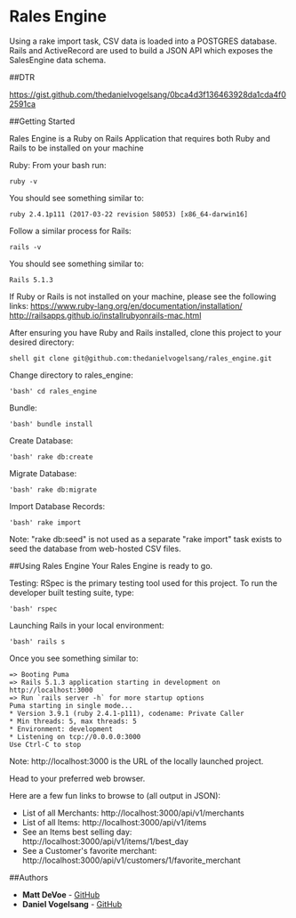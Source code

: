 # Rales Engine

Using a rake import task, CSV data is loaded into a POSTGRES database. Rails and ActiveRecord are used to build a JSON API which exposes the SalesEngine data schema.

##DTR

https://gist.github.com/thedanielvogelsang/0bca4d3f136463928da1cda4f02591ca

##Getting Started

Rales Engine is a Ruby on Rails Application that requires both Ruby and Rails to be installed on your machine

Ruby:
From your bash run:
```
ruby -v
```

You should see something similar to:
```
ruby 2.4.1p111 (2017-03-22 revision 58053) [x86_64-darwin16]
```

Follow a similar process for Rails:
```
rails -v
```

You should see something similar to:
```
Rails 5.1.3
```

If Ruby or Rails is not installed on your machine, please see the following links:
https://www.ruby-lang.org/en/documentation/installation/
http://railsapps.github.io/installrubyonrails-mac.html


After ensuring you have Ruby and Rails installed, clone this project to your desired directory:
```
shell git clone git@github.com:thedanielvogelsang/rales_engine.git
```

Change directory to rales_engine:
```
'bash' cd rales_engine
```

Bundle:
```
'bash' bundle install
```

Create Database:
```
'bash' rake db:create
```

Migrate Database:
```
'bash' rake db:migrate  
```

Import Database Records:
```
'bash' rake import
```

Note: "rake db:seed" is not used as a separate "rake import" task exists to seed the database from web-hosted CSV files.

##Using Rales Engine
Your Rales Engine is ready to go.

Testing:
RSpec is the primary testing tool used for this project. To run the developer built testing suite, type:
```
'bash' rspec
```

Launching Rails in your local environment:
```
'bash' rails s
```

Once you see something similar to:
```
=> Booting Puma
=> Rails 5.1.3 application starting in development on http://localhost:3000
=> Run `rails server -h` for more startup options
Puma starting in single mode...
* Version 3.9.1 (ruby 2.4.1-p111), codename: Private Caller
* Min threads: 5, max threads: 5
* Environment: development
* Listening on tcp://0.0.0.0:3000
Use Ctrl-C to stop
```

Note: http://localhost:3000 is the URL of the locally launched project.

Head to your preferred web browser.

Here are a few fun links to browse to (all output in JSON):
* List of all Merchants:              http://localhost:3000/api/v1/merchants
* List of all Items:                  http://localhost:3000/api/v1/items
* See an Items best selling day:      http://localhost:3000/api/v1/items/1/best_day
* See a Customer's favorite merchant: http://localhost:3000/api/v1/customers/1/favorite_merchant

##Authors

* **Matt DeVoe** - [GitHub](https://github.com/mdevoe12)
* **Daniel Vogelsang** - [GitHub](https://github.com/thedanielvogelsang)
